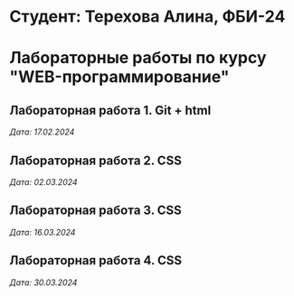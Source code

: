 # Студент: Терехова Алина, ФБИ-24

# Лабораторные работы по курсу "WEB-программирование"

## Лабораторная работа 1. Git + html 

*Дата: 17.02.2024*

## Лабораторная работа 2. CSS

*Дата: 02.03.2024*

## Лабораторная работа 3. CSS 

*Дата: 16.03.2024* 

## Лабораторная работа 4. CSS 

*Дата: 30.03.2024*